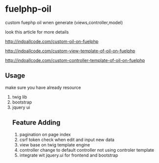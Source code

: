 fuelphp-oil
===========

custom fuephp oil wnen generate (views,controller,model)

look this article for more details

<a href="http://indoallcode.com/custom-oil-on-fuelphp">http://indoallcode.com/custom-oil-on-fuelphp</a>

<a href="http://indoallcode.com/custom-view-template-of-oil-on-fuelphp">http://indoallcode.com/custom-view-template-of-oil-on-fuelphp</a>

<a href="http://indoallcode.com/custom-controller-template-of-oil-on-fuelphp">http://indoallcode.com/custom-controller-template-of-oil-on-fuelphp</a>

Usage
-------
make sure you have already resource 
<ol>
<li>twig lib</li>
<li> bootstrap</li>
<li> jquery ui </li>


Feature Adding
--------------
<ol>
<li>pagination on page index</li>
<li>csrf token check when edit and input new data</li>
<li>view base on twig template engine</li>
<li>controller change to default controller not using controler template</li>
<li>integrate wit jquery.ui for frontend and bootstrap</li>

